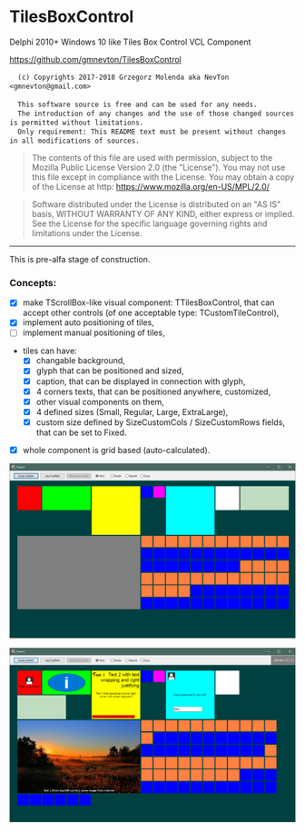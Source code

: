 # TilesBoxControl
Delphi 2010+ Windows 10 like Tiles Box Control VCL Component

https://github.com/gmnevton/TilesBoxControl

```
  (c) Copyrights 2017-2018 Grzegorz Molenda aka NevTon <gmnevton@gmail.com>
  
  This software source is free and can be used for any needs. 
  The introduction of any changes and the use of those changed sources is permitted without limitations. 
  Only requirement: This README text must be present without changes in all modifications of sources.
```  

  > The contents of this file are used with permission, 
  > subject to the Mozilla Public License Version 2.0 (the "License"). 
  > You may not use this file except in compliance with the License. 
  > You may obtain a copy of the License at http: https://www.mozilla.org/en-US/MPL/2.0/

  > Software distributed under the License is distributed on an "AS IS" basis, 
  > WITHOUT WARRANTY OF ANY KIND, either express or implied. 
  > See the License for the specific language governing rights and limitations under the License.

-----

This is pre-alfa stage of construction.

### Concepts:
  - [x] make TScrollBox-like visual component: TTilesBoxControl, 
    that can accept other controls (of one acceptable type: TCustomTileControl),
  - [x] implement auto positioning of tiles,
  - [ ] implement manual positioning of tiles,
  - tiles can have:
    - [x] changable background,
    - [x] glyph that can be positioned and sized,
    - [x] caption, that can be displayed in connection with glyph,
    - [x] 4 corners texts, that can be positioned anywhere, customized,
    - [x] other visual components on them,
    - [x] 4 defined sizes (Small, Regular, Large, ExtraLarge),
    - [x] custom size defined by SizeCustomCols / SizeCustomRows fields, that can be set to Fixed.
  - [x] whole component is grid based (auto-calculated).

![tiles_box_control_alfa](./tiles_box_control_alfa.png "sneak peek")

![tiles_box_control_alfa_2](./tiles_box_control_alfa_2.png "sneak peek 2 - completion showing")
